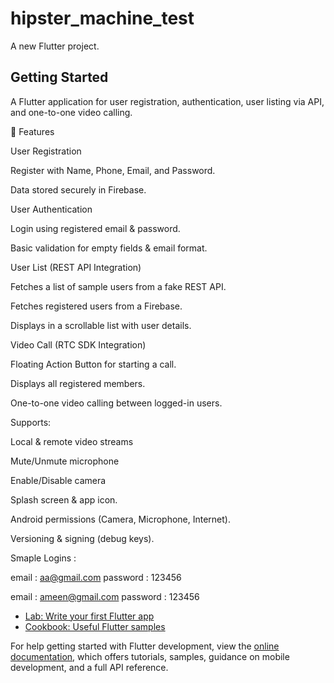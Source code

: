 # hipster_machine_test

A new Flutter project.

## Getting Started

A Flutter application for user registration, authentication, user listing via API, and one-to-one video calling.

🚀 Features

User Registration

Register with Name, Phone, Email, and Password.

Data stored securely in Firebase.

User Authentication

Login using registered email & password.

Basic validation for empty fields & email format.

User List (REST API Integration)

Fetches a list of sample users from a fake REST API.

Fetches registered users from a Firebase.

Displays in a scrollable list with user details.

Video Call (RTC SDK Integration)

Floating Action Button for starting a call.

Displays all registered members.

One-to-one video calling between logged-in users.

Supports:

Local & remote video streams

Mute/Unmute microphone

Enable/Disable camera

Splash screen & app icon.

Android permissions (Camera, Microphone, Internet).

Versioning & signing (debug keys).


Smaple Logins : 
 
email : aa@gmail.com
password : 123456

email : ameen@gmail.com
password : 123456



- [Lab: Write your first Flutter app](https://docs.flutter.dev/get-started/codelab)
- [Cookbook: Useful Flutter samples](https://docs.flutter.dev/cookbook)

For help getting started with Flutter development, view the
[online documentation](https://docs.flutter.dev/), which offers tutorials,
samples, guidance on mobile development, and a full API reference.

